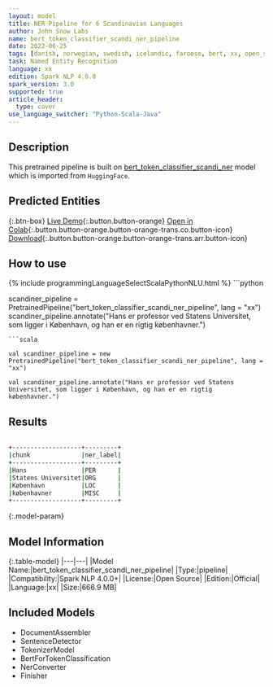 ```yaml
---
layout: model
title: NER Pipeline for 6 Scandinavian Languages
author: John Snow Labs
name: bert_token_classifier_scandi_ner_pipeline
date: 2022-06-25
tags: [danish, norwegian, swedish, icelandic, faroese, bert, xx, open_source]
task: Named Entity Recognition
language: xx
edition: Spark NLP 4.0.0
spark_version: 3.0
supported: true
article_header:
  type: cover
use_language_switcher: "Python-Scala-Java"
---
```


## Description

This pretrained pipeline is built on [bert_token_classifier_scandi_ner](https://nlp.johnsnowlabs.com/2021/12/09/bert_token_classifier_scandi_ner_xx.html) model which is imported from `HuggingFace`.

## Predicted Entities



{:.btn-box}
[Live Demo](https://demo.johnsnowlabs.com/public/NER_SCANDINAVIAN/){:.button.button-orange}
[Open in Colab](https://colab.research.google.com/github/JohnSnowLabs/spark-nlp-workshop/blob/master/tutorials/streamlit_notebooks/NER.ipynb){:.button.button-orange.button-orange-trans.co.button-icon}
[Download](https://s3.amazonaws.com/auxdata.johnsnowlabs.com/public/models/bert_token_classifier_scandi_ner_pipeline_xx_4.0.0_3.0_1656119754783.zip){:.button.button-orange.button-orange-trans.arr.button-icon}

## How to use



<div class="tabs-box" markdown="1">
{% include programmingLanguageSelectScalaPythonNLU.html %}
```python

scandiner_pipeline = PretrainedPipeline("bert_token_classifier_scandi_ner_pipeline", lang = "xx")
scandiner_pipeline.annotate("Hans er professor ved Statens Universitet, som ligger i København, og han er en rigtig københavner.")
```
```scala

val scandiner_pipeline = new PretrainedPipeline("bert_token_classifier_scandi_ner_pipeline", lang = "xx")

val scandiner_pipeline.annotate("Hans er professor ved Statens Universitet, som ligger i København, og han er en rigtig københavner.")
```
</div>

## Results

```bash

+-------------------+---------+
|chunk              |ner_label|
+-------------------+---------+
|Hans               |PER      |
|Statens Universitet|ORG      |
|København          |LOC      |
|københavner        |MISC     |
+-------------------+---------+
```

{:.model-param}
## Model Information

{:.table-model}
|---|---|
|Model Name:|bert_token_classifier_scandi_ner_pipeline|
|Type:|pipeline|
|Compatibility:|Spark NLP 4.0.0+|
|License:|Open Source|
|Edition:|Official|
|Language:|xx|
|Size:|666.9 MB|

## Included Models

- DocumentAssembler
- SentenceDetector
- TokenizerModel
- BertForTokenClassification
- NerConverter
- Finisher